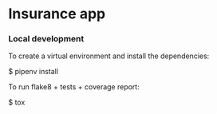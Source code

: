 # Insurance app

### Local development

To create a virtual environment and install the dependencies:

$ pipenv install

To run flake8 + tests + coverage report:

$ tox
